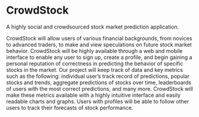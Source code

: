 CrowdStock
==========

A highly social and crowdsourced stock market prediction application.

CrowdStock will allow users of various financial backgrounds, from novices to advanced traders, to make and view speculations on future stock market behavior. CrowdStock will be highly available through a web and mobile interface to enable any user to sign up, create a profile, and begin gaining a personal reputation of correctness in predicting the behavior of specific stocks in the market. Our project will keep track of data and key metrics such as the following: individual user’s track record of predictions, popular stocks and trends, aggregate predictions of stocks over time, leaderboards of users with the most correct predictions, and many more. CrowdStock will make these metrics available with a highly intuitive interface and easily readable charts and graphs. Users with profiles will be able to follow other users to track their forecasts of stock performance.
